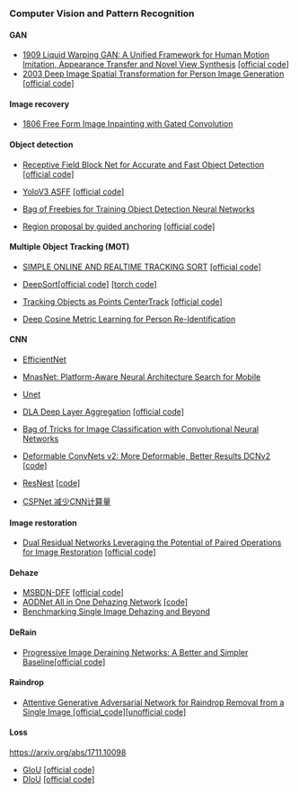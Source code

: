 
### Computer Vision and Pattern Recognition


#### GAN

- [1909 Liquid Warping GAN: A Unified Framework for Human Motion Imitation, Appearance Transfer and Novel View Synthesis](https://arxiv.org/abs/1909.12224) [[official code]](https://github.com/svip-lab/impersonator)
- [2003 Deep Image Spatial Transformation for Person Image Generation](https://arxiv.org/abs/2003.00696) [[official code]](https://github.com/RenYurui/Global-Flow-Local-Attention)




#### Image recovery


- [1806 Free Form Image Inpainting with Gated Convolution](https://arxiv.org/pdf/1806.03589)

#### Object detection

- [Receptive Field Block Net for Accurate and Fast Object Detection](https://arxiv.org/pdf/1711.07767.pdf) [[official code]](https://github.com/ruinmessi/RFBNet)

- [YoloV3 ASFF](https://arxiv.org/pdf/1911.09516v2.pdf) [[official code]](https://github.com/ruinmessi/ASFF)

- [Bag of Freebies for Training Object Detection Neural Networks](https://arxiv.org/pdf/1902.04103.pdf)

- [Region proposal by guided anchoring](https://arxiv.org/abs/1901.03278) [[official code]](https://github.com/open-mmlab/mmdetection/blob/8c86f74ca01ec4c46997915e878b2a6ac518ff6d/mmdet/models/anchor_heads/guided_anchor_head.py)


#### Multiple Object Tracking (MOT)

- [SIMPLE ONLINE AND REALTIME TRACKING SORT](http://arxiv.org/pdf/1602.00763.pdf) [[official code]](https://github.com/abewley/sort)

- [DeepSort](https://arxiv.org/pdf/1703.07402.pdf)[[official code]](https://github.com/nwojke/deep_sort) [[torch code]](https://github.com/ZQPei/deep_sort_pytorch)
- [Tracking Objects as Points CenterTrack](http://arxiv.org/abs/2004.01177) [[official code]](https://github.com/xingyizhou/CenterTrack)

- [Deep Cosine Metric Learning for Person Re-Identification](https://arxiv.org/pdf/1812.00442.pdf)


#### CNN



- [EfficientNet](https://arxiv.org/pdf/1905.11946.pdf)


- [MnasNet: Platform-Aware Neural Architecture Search for Mobile](http://openaccess.thecvf.com/content_CVPR_2019/papers/Tan_MnasNet_Platform-Aware_Neural_Architecture_Search_for_Mobile_CVPR_2019_paper.pdf)

- [Unet](https://arxiv.org/pdf/1505.04597.pdf)

- [DLA Deep Layer Aggregation](http://openaccess.thecvf.com/content_cvpr_2018/papers/Yu_Deep_Layer_Aggregation_CVPR_2018_paper.pdf) [[official code]](https://github.com/ucbdrive/dla/blob/master/dla.py)

- [Bag of Tricks for Image Classification with Convolutional Neural Networks](https://arxiv.org/pdf/1812.01187.pdf)

- [Deformable ConvNets v2: More Deformable, Better Results DCNv2](https://arxiv.org/pdf/1811.11168.pdf) [[code]](https://github.com/CharlesShang/DCNv2)

- [ResNest](https://hangzhang.org/files/resnest.pdf) [[code]](https://github.com/zhanghang1989/ResNeSt)

- [CSPNet 减少CNN计算量](https://openaccess.thecvf.com/content_CVPRW_2020/papers/w28/Wang_CSPNet_A_New_Backbone_That_Can_Enhance_Learning_Capability_of_CVPRW_2020_paper.pdf)

#### Image restoration
- [Dual Residual Networks Leveraging the Potential of Paired Operations
for Image Restoration](https://arxiv.org/pdf/1903.08817.pdf) [[official code]](https://github.com/liu-vis/DualResidualNetoworks)


#### Dehaze
- [MSBDN-DFF](https://arxiv.org/abs/2004.13388) [[official code]](https://github.com/BookerDeWitt/MSBDN-DFF)
- [AODNet All in One Dehazing Network](https://openaccess.thecvf.com/content_ICCV_2017/papers/Li_AOD-Net_All-In-One_Dehazing_ICCV_2017_paper.pdf) [[code]](https://github.com/MayankSingal/PyTorch-Image-Dehazing)
- [Benchmarking Single Image Dehazing and Beyond](https://arxiv.org/pdf/1712.04143.pdf) 


#### DeRain
- [Progressive Image Deraining Networks: A Better and Simpler Baseline](https://arxiv.org/pdf/1901.09221.pdf)[[official code]](https://github.com/csdwren/PReNet)

#### Raindrop
- [Attentive Generative Adversarial Network for Raindrop Removal from a Single Image
](https://arxiv.org/abs/1711.10098) [[official_code]](https://github.com/rui1996/DeRaindrop)[[unofficial code]](https://github.com/MaybeShewill-CV/attentive-gan-derainnet)

#### Loss
https://arxiv.org/abs/1711.10098
- [GIoU](https://arxiv.org/pdf/1902.09630.pdf) [[official code]](https://github.com/generalized-iou/g-darknet)
- [DIoU](https://arxiv.org/pdf/1911.08287.pdf) [[official code]](https://github.com/Zzh-tju/DIoU-darknet)
